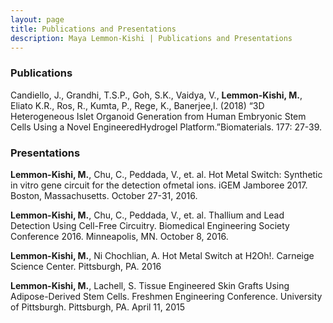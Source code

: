 ```yaml
---
layout: page
title: Publications and Presentations
description: Maya Lemmon-Kishi | Publications and Presentations
---
```


### Publications

Candiello, J., Grandhi, T.S.P., Goh, S.K., Vaidya, V., <b>Lemmon-Kishi, M.</b>, Eliato K.R., Ros, R., Kumta, P., Rege, K., Banerjee,I. (2018) “3D Heterogeneous Islet Organoid Generation from Human Embryonic Stem Cells Using a Novel EngineeredHydrogel Platform.”Biomaterials. 177: 27-39.

### Presentations

<b>Lemmon-Kishi, M.</b>, Chu, C., Peddada, V., et. al. Hot Metal Switch: Synthetic in vitro gene circuit for the detection ofmetal ions. iGEM Jamboree 2017. Boston, Massachusetts. October 27-31, 2016.

<b>Lemmon-Kishi, M.</b>, Chu, C., Peddada, V., et. al. Thallium and Lead Detection Using Cell-Free Circuitry. Biomedical Engineering Society Conference 2016. Minneapolis, MN. October 8, 2016.

<b>Lemmon-Kishi, M.</b>, Ni Chochlian, A. Hot Metal Switch at H2Oh!. Carneige Science Center. Pittsburgh, PA. 2016

<b>Lemmon-Kishi, M.</b>, Lachell, S. Tissue Engineered Skin Grafts Using Adipose-Derived Stem Cells. Freshmen Engineering Conference. University of Pittsburgh. Pittsburgh, PA. April 11, 2015